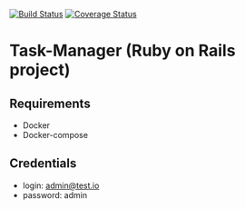 [![Build Status](https://travis-ci.org/kitXIII/task-manager.svg)](https://travis-ci.org/kitXIII/task-manager)
[![Coverage Status](https://coveralls.io/repos/github/kitXIII/task-manager/badge.svg?branch=develop)](https://coveralls.io/github/kitXIII/task-manager?branch=develop)

# Task-Manager (Ruby on Rails project)

## Requirements

* Docker
* Docker-compose

## Credentials

* login: admin@test.io
* password: admin
